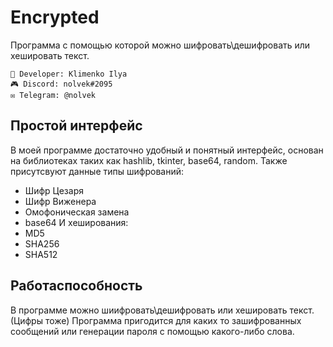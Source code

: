 # Encrypted
Программа с помощью которой можно шифровать\дешифровать или хешировать текст.

```
🔱 Developer: Klimenko Ilya
🎮 Discord: nolvek#2095
✉️ Telegram: @nolvek
```

## Простой интерфейс

В моей программе достаточно удобный и понятный интерфейс, основан на библиотеках таких как hashlib, tkinter, base64, random.
Также присутсвуют данные типы шифрований:
- Шифр Цезаря
- Шифр Виженера
- Омофоническая замена
- base64
И хеширования:
- MD5
- SHA256
- SHA512

## Работаспособность
В программе можно шиифровать\дешифровать или хешировать текст. (Цифры тоже)
Программа пригодится для каких то зашифрованных сообщений или генерации пароля с помощью какого-либо слова.
